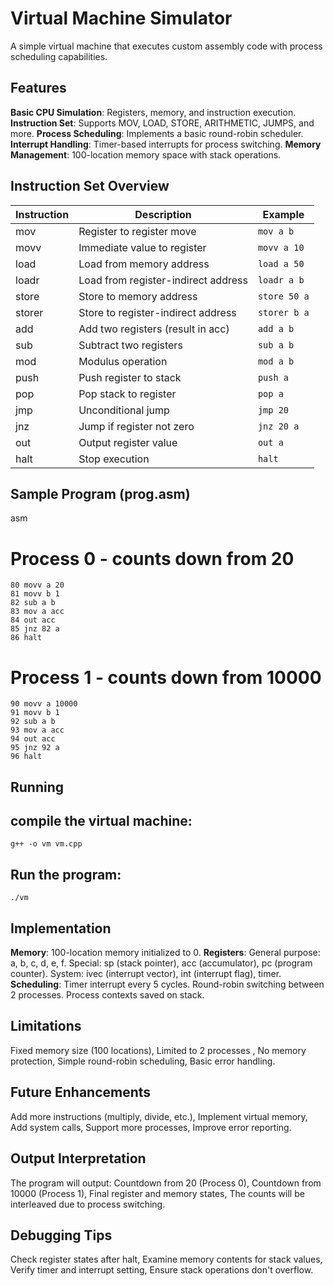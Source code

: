 # Virtual Machine Simulator
A simple virtual machine that executes custom assembly code with process scheduling capabilities.

## Features   
   **Basic CPU Simulation**: Registers, memory, and instruction execution.
   **Instruction Set**: Supports MOV, LOAD, STORE, ARITHMETIC, JUMPS, and more.
   **Process Scheduling**: Implements a basic round-robin scheduler.
   **Interrupt Handling**: Timer-based interrupts for process switching.
   **Memory Management**: 100-location memory space with stack operations.

## Instruction Set Overview

| Instruction | Description                          | Example           |
|-------------|--------------------------------------|-------------------|
| mov         | Register to register move            | `mov a b`         |
| movv        | Immediate value to register          | `movv a 10`       |
| load        | Load from memory address             | `load a 50`       |
| loadr       | Load from register-indirect address  | `loadr a b`       |
| store       | Store to memory address              | `store 50 a`      |
| storer      | Store to register-indirect address   | `storer b a`      |
| add         | Add two registers (result in acc)    | `add a b`         |
| sub         | Subtract two registers               | `sub a b`         |
| mod         | Modulus operation                    | `mod a b`         |
| push        | Push register to stack               | `push a`          |
| pop         | Pop stack to register                | `pop a`           |
| jmp         | Unconditional jump                   | `jmp 20`          |
| jnz         | Jump if register not zero            | `jnz 20 a`        |
| out         | Output register value                | `out a`           |
| halt        | Stop execution                       | `halt`            |

## Sample Program (prog.asm)
asm
# Process 0 - counts down from 20
    80 movv a 20
    81 movv b 1
    82 sub a b
    83 mov a acc
    84 out acc
    85 jnz 82 a
    86 halt

# Process 1 - counts down from 10000
    90 movv a 10000
    91 movv b 1
    92 sub a b
    93 mov a acc
    94 out acc
    95 jnz 92 a
    96 halt

## Running
## compile the virtual machine: 
    g++ -o vm vm.cpp
## Run the  program: 
    ./vm

## Implementation 
  **Memory**: 100-location memory initialized to 0.
  **Registers**:
          General purpose: a, b, c, d, e, f.
          Special: sp (stack pointer), acc (accumulator), pc (program counter).
          System: ivec (interrupt vector), int (interrupt flag), timer.
  **Scheduling**:
          Timer interrupt every 5 cycles.
          Round-robin switching between 2 processes.
          Process contexts saved on stack.

## Limitations
   Fixed memory size (100 locations),
   Limited to 2 processes ,
   No memory protection,
   Simple round-robin scheduling,
   Basic error handling.

## Future Enhancements
   Add more instructions (multiply, divide, etc.),
   Implement virtual memory,
   Add system calls,
   Support more processes,
   Improve error reporting.

## Output Interpretation
   The program will output:
                       Countdown from 20 (Process 0),
                       Countdown from 10000 (Process 1),
                       Final register and memory states,
                       The counts will be interleaved due to process switching.

## Debugging Tips
  Check register states after halt,
    Examine memory contents for stack values,
    Verify timer and interrupt setting,
    Ensure stack operations don't overflow.
